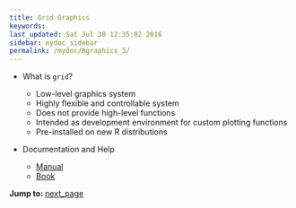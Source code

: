 ```yaml
---
title: Grid Graphics
keywords: 
last_updated: Sat Jul 30 12:35:02 2016
sidebar: mydoc_sidebar
permalink: /mydoc/Rgraphics_3/
---
```


- What is `grid`?
    - Low-level graphics system 
    - Highly flexible and controllable system
    - Does not provide high-level functions 
    - Intended as development environment for custom plotting functions 
    - Pre-installed on new R distributions

- Documentation and Help
    - [Manual](http://www.stat.auckland.ac.nz/~paul/grid/grid.html)
    - [Book](http://www.stat.auckland.ac.nz/~paul/RGraphics/rgraphics.html)

<div class="tags">
<b>Jump to: </b>
<a href="../../mydoc/Rgraphics_4/" class="btn btn-default navbar-btn cursorNorm" role="button">next_page</a>
</div>

